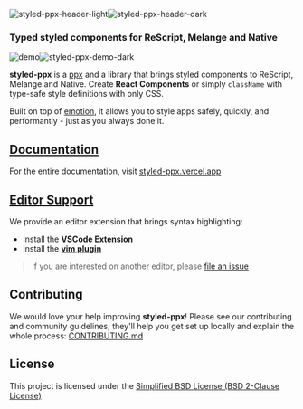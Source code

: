 ![styled-ppx-header-light](./.github/header-light.png#gh-dark-mode-only)![styled-ppx-header-dark](./.github/header-dark.png#gh-light-mode-only)

### Typed styled components for ReScript, Melange and Native

![demo](./.github/demo-dark.png#gh-dark-mode-only)![styled-ppx-demo-dark](./.github/demo-light.png#gh-light-mode-only)

**styled-ppx** is a [ppx](https://tarides.com/blog/2019-05-09-an-introduction-to-ocaml-ppx-ecosystem) and a library that brings styled components to ReScript, Melange and Native. Create **React Components** or simply `className` with type-safe style definitions with only CSS.

 Built on top of [emotion](https://emotion.sh), it allows you to style apps safely, quickly, and performantly - just as you always done it.

## [Documentation](https://styled-ppx.vercel.app)

For the entire documentation, visit [styled-ppx.vercel.app](https://styled-ppx.vercel.app)

## [Editor Support](https://styled-ppx.vercel.app/editor-support)

We provide an editor extension that brings syntax highlighting:

- Install the **[VSCode Extension](https://marketplace.visualstudio.com/items?itemName=davesnx.vscode-styled-ppx)**
- Install the **[vim plugin](https://github.com/ahrefs/vim-styled-ppx/blob/main/README.md#installation)**

> If you are interested on another editor, please [file an issue](https://github.com/davesnx/styled-ppx/issues/new)

## Contributing

We would love your help improving **styled-ppx**! Please see our contributing and community guidelines; they'll help you get set up locally and explain the whole process: [CONTRIBUTING.md](./CONTRIBUTING.md)

## License

This project is licensed under the [Simplified BSD License (BSD 2-Clause License)](./LICENSE)
